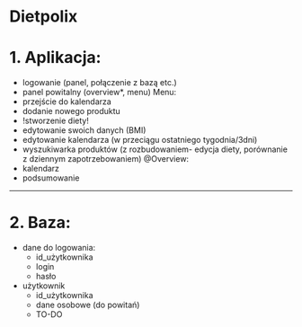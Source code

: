 # Dietpolix

# 1. Aplikacja:
- logowanie (panel, połączenie z bazą etc.)
- panel powitalny (overview*, menu)
Menu:
- przejście do kalendarza
- dodanie nowego produktu
- !stworzenie diety!
- edytowanie swoich danych (BMI)
- edytowanie kalendarza (w przeciągu ostatniego tygodnia/3dni)
- wyszukiwarka produktów (z rozbudowaniem- edycja diety, porównanie z dziennym zapotrzebowaniem)
@Overview:
- kalendarz
- podsumowanie
------------------------------------------
# 2. Baza:
- dane do logowania:
   - id_użytkownika
   - login
   - hasło
- użytkownik
   - id_użytkownika
   - dane osobowe (do powitań)
   - TO-DO
   
